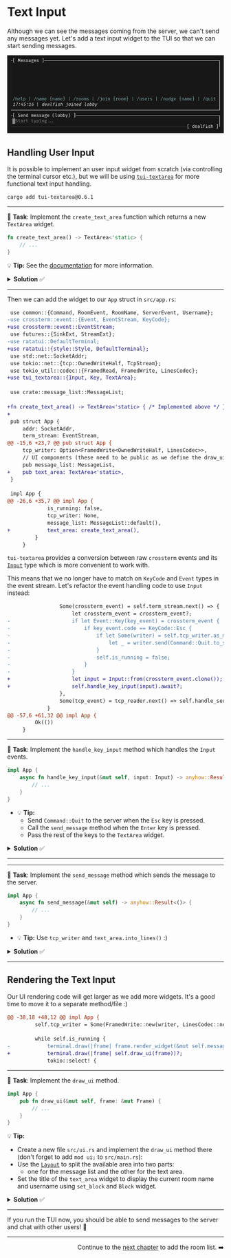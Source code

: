 # Text Input

Although we can see the messages coming from the server, we can't send any messages yet. Let's add a text input widget to the TUI so that we can start sending messages.

![text input](images/text_input.gif)

## Handling User Input

It is possible to implement an user input widget from scratch (via controlling the terminal cursor etc.), but we will be using [`tui-textarea`](https://github.com/rhysd/tui-textarea) for more functional text input handling.

```sh
cargo add tui-textarea@0.6.1
```

---

🎯 **Task**: Implement the `create_text_area` function which returns a new `TextArea` widget.

```rust
fn create_text_area() -> TextArea<'static> {
    // ...
}
```

💡 **Tip:** See the [documentation](https://docs.rs/tui-textarea/latest/tui_textarea/struct.TextArea.html) for more information.

<details>
<summary><b>Solution</b> ✅</summary>

```rust
fn create_text_area() -> TextArea<'static> {
    let mut text_area = TextArea::default();
    text_area.set_cursor_line_style(Style::default());
    text_area.set_placeholder_text("Start typing...");
    text_area
}
```

</details>

---

Then we can add the widget to our `App` struct in `src/app.rs`:

```diff
 use common::{Command, RoomEvent, RoomName, ServerEvent, Username};
-use crossterm::event::{Event, EventStream, KeyCode};
+use crossterm::event::EventStream;
 use futures::{SinkExt, StreamExt};
-use ratatui::DefaultTerminal;
+use ratatui::{style::Style, DefaultTerminal};
 use std::net::SocketAddr;
 use tokio::net::{tcp::OwnedWriteHalf, TcpStream};
 use tokio_util::codec::{FramedRead, FramedWrite, LinesCodec};
+use tui_textarea::{Input, Key, TextArea};

 use crate::message_list::MessageList;

+fn create_text_area() -> TextArea<'static> { /* Implemented above */ }
+
 pub struct App {
     addr: SocketAddr,
     term_stream: EventStream,
@@ -15,6 +23,7 @@ pub struct App {
     tcp_writer: Option<FramedWrite<OwnedWriteHalf, LinesCodec>>,
     // UI components (these need to be public as we define the draw_ui method not in a child module)
     pub message_list: MessageList,
+    pub text_area: TextArea<'static>,
 }

 impl App {
@@ -26,6 +35,7 @@ impl App {
             is_running: false,
             tcp_writer: None,
             message_list: MessageList::default(),
+            text_area: create_text_area(),
         }
     }

```

`tui-textarea` provides a conversion between raw `crossterm` events and its [`Input`](https://docs.rs/tui-textarea/latest/tui_textarea/struct.Input.html) type which is more convenient to work with.

This means that we no longer have to match on `KeyCode` and `Event` types in the event stream. Let's refactor the event handling code to use `Input` instead:

```diff
                 Some(crossterm_event) = self.term_stream.next() => {
                     let crossterm_event = crossterm_event?;
-                    if let Event::Key(key_event) = crossterm_event {
-                        if key_event.code == KeyCode::Esc {
-                            if let Some(writer) = self.tcp_writer.as_mut() {
-                                let _ = writer.send(Command::Quit.to_string()).await;
-                            }
-                            self.is_running = false;
-                        }
-                    }
+                    let input = Input::from(crossterm_event.clone());
+                    self.handle_key_input(input).await?;
                 },
                 Some(tcp_event) = tcp_reader.next() => self.handle_server_event(tcp_event?).await?,
             }
@@ -57,6 +61,32 @@ impl App {
         Ok(())
     }
```

---

🎯 **Task**: Implement the `handle_key_input` method which handles the `Input` events.

```rust
impl App {
    async fn handle_key_input(&mut self, input: Input) -> anyhow::Result<()> {
        // ...
    }
}
```

- 💡 **Tip:**
  - Send `Command::Quit` to the server when the `Esc` key is pressed.
  - Call the `send_message` method when the `Enter` key is pressed.
  - Pass the rest of the keys to the `TextArea` widget.

<details>
<summary><b>Solution</b> ✅</summary>

```rust
impl App {
  // ...
    async fn handle_key_input(&mut self, input: Input) -> anyhow::Result<()> {
        match input.key {
            Key::Esc => {
                if let Some(writer) = self.tcp_writer.as_mut() {
                    let _ = writer.send(Command::Quit.to_string()).await;
                }
            }
            Key::Enter => self.send_message().await?,
            _ => {
                let _ = self.text_area.input_without_shortcuts(input);
            }
        }
        Ok(())
    }
}
```

As seen above, we are handling the `Esc` and `Enter` keys. For the rest of the keys, we are passing them to the `input_without_shortcuts` method of the `TextArea` widget which is used to handle the input events.

</details>

---

---

🎯 **Task**: Implement the `send_message` method which sends the message to the server.

```rust
impl App {
    async fn send_message(&mut self) -> anyhow::Result<()> {
        // ...
    }
}
```

- 💡 **Tip:** Use `tcp_writer` and `text_area.into_lines()` :)

<details>
<summary><b>Solution</b> ✅</summary>

To implement `send_message`, we can simply use `tcp_writer` to send each line to the server and clear the text area afterwards:

```rust
impl App {
  // ...
    async fn send_message(&mut self) -> anyhow::Result<()> {
        if let Some(writer) = self.tcp_writer.as_mut() {
            if !self.text_area.is_empty() {
                for line in self.text_area.clone().into_lines() {
                    writer.send(line).await?;
                }
                self.text_area.select_all();
                self.text_area.delete_line_by_end();
            }
        }
        Ok(())
    }
}
```

</details>

---

## Rendering the Text Input

Our UI rendering code will get larger as we add more widgets. It's a good time to move it to a separate method/file :)

```diff
@@ -38,18 +48,12 @@ impl App {
         self.tcp_writer = Some(FramedWrite::new(writer, LinesCodec::new()));

         while self.is_running {
-            terminal.draw(|frame| frame.render_widget(&mut self.message_list, frame.area()))?;
+            terminal.draw(|frame| self.draw_ui(frame))?;
             tokio::select! {
```

---

🎯 **Task**: Implement the `draw_ui` method.

```rust
impl App {
    pub fn draw_ui(&mut self, frame: &mut Frame) {
        // ...
    }
}
```

💡 **Tip:**

- Create a new file `src/ui.rs` and implement the `draw_ui` method there (don't forget to add `mod ui;` to `src/main.rs`):
- Use the [`Layout`](https://docs.rs/ratatui/latest/ratatui/layout/struct.Layout.html) to split the available area into two parts:
  - one for the message list and the other for the text area.
- Set the title of the `text_area` widget to display the current room name and username using `set_block` and `Block` widget.

<details>
<summary><b>Solution</b> ✅</summary>

```rust
use ratatui::{
    layout::{Constraint, Layout},
    text::Line,
    widgets::Block,
    Frame,
};

use crate::app::App;

impl App {
    pub fn draw_ui(&mut self, frame: &mut Frame) {
        let [message_area, text_area] =
            Layout::vertical([Constraint::Fill(1), Constraint::Max(3)]).areas(frame.area());

        self.text_area.set_block(
            Block::bordered()
                .title(format!(
                    "[ Send message ({}) ]",
                    self.message_list.room_name
                ))
                .title_bottom(
                    Line::from(format!("[ {} ]", self.message_list.username)).right_aligned(),
                ),
        );
        frame.render_widget(&self.text_area, text_area);
        frame.render_widget(&mut self.message_list, message_area);
    }
}
```

The most important line here is:

```rust
let [message_area, text_area] =
    Layout::vertical([Constraint::Fill(1), Constraint::Max(3)]).areas(frame.area());
```

It splits the available area into two parts. The `message_area` will take up all the available space except for the last 3 lines which will be reserved for the `text_area`. See the [constraints documentation](https://ratatui.rs/concepts/layout/#constraints) for more details.

Also, we are setting titles for the `text_area` widget for e.g. displaying the current room name and username.

And the rest is simply rendering the widgets in their respective areas.

</details>

---

If you run the TUI now, you should be able to send messages to the server and chat with other users! 🚀

---

<div style="text-align: right">

Continue to the [next chapter](./06_room_list.md) to add the room list. ➡️

</div>

